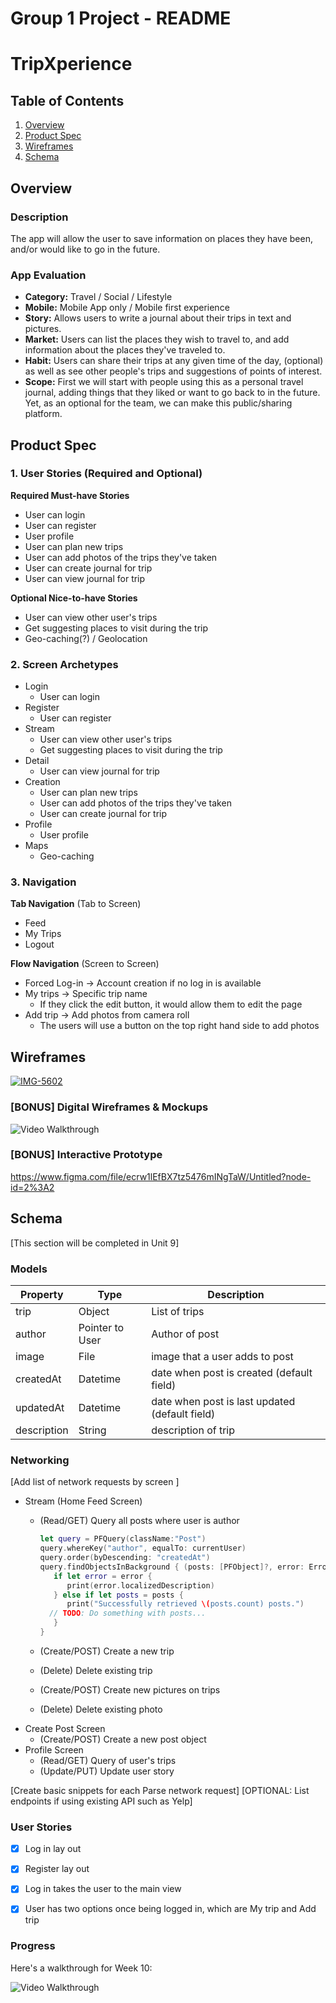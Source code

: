 Group 1 Project - README 
===

# TripXperience #
 
## Table of Contents
1. [Overview](#Overview)
1. [Product Spec](#Product-Spec)
1. [Wireframes](#Wireframes)
2. [Schema](#Schema)

## Overview
### Description
The app will allow the user to save information on places they have been, and/or would like to go in the future.

### App Evaluation

- **Category:** Travel / Social / Lifestyle
- **Mobile:** Mobile App only / Mobile first experience
- **Story:** Allows users to write a journal about their trips in text and pictures.
- **Market:** Users can list the places they wish to travel to, and add information about the places they've traveled to.
- **Habit:** Users can share their trips at any given time of the day, (optional) as well as see other people's trips and suggestions of points of interest.
- **Scope:** First we will start with people using this as a personal travel journal, adding things that they liked or want to go back to in the future. Yet, as an optional for the team, we can make this public/sharing platform.

## Product Spec

### 1. User Stories (Required and Optional)

**Required Must-have Stories**

* User can login
* User can register
* User profile
* User can plan new trips
* User can add photos of the trips they've taken
* User can create journal for trip
* User can view journal for trip

**Optional Nice-to-have Stories**

* User can view other user's trips
* Get suggesting places to visit during the trip
* Geo-caching(?) / Geolocation


### 2. Screen Archetypes

* Login
   * User can login
* Register 
    * User can register
* Stream
    * User can view other user's trips
    * Get suggesting places to visit during the trip
* Detail
    * User can view journal for trip
* Creation
    * User can plan new trips
    * User can add photos of the trips they've taken
    * User can create journal for trip
* Profile
    * User profile
* Maps
    * Geo-caching

### 3. Navigation

**Tab Navigation** (Tab to Screen)

* Feed
* My Trips
* Logout

**Flow Navigation** (Screen to Screen)


* Forced Log-in -> Account creation if no log in is available
* My trips -> Specific trip name
   * If they click the edit button, it would allow them to edit the page
* Add trip -> Add photos from camera roll
    * The users will use a button on the top right hand side to add photos

## Wireframes

<a href="https://ibb.co/b6q8rbH"><img src="https://i.ibb.co/VLrPvwH/IMG-5602.jpg" alt="IMG-5602" border="0"></a>

### [BONUS] Digital Wireframes & Mockups

<img src='https://media.giphy.com/media/ZczhtknUMcKV5Q0BOm/giphy.gif' title='Video Walkthrough' width='' alt='Video Walkthrough' />

### [BONUS] Interactive Prototype
https://www.figma.com/file/ecrw1lEfBX7tz5476mINgTaW/Untitled?node-id=2%3A2

## Schema 
[This section will be completed in Unit 9]
### Models

| Property   | Type     | Description |
| --------   | -------- | --------    |
| trip   | Object | List of trips    |
| author     | Pointer to User | Author of post |
| image   | File | image that a user adds to post    |
| createdAt   | Datetime | date when post is created (default field)|
| updatedAt   | Datetime | date when post is last updated (default field)|
| description   | String | description of trip    |


### Networking
[Add list of network requests by screen ]
* Stream (Home Feed Screen)
    * (Read/GET) Query all posts where user is author

       ```swift
       let query = PFQuery(className:"Post")
       query.whereKey("author", equalTo: currentUser)
       query.order(byDescending: "createdAt")
       query.findObjectsInBackground { (posts: [PFObject]?, error: Error?) in
          if let error = error { 
             print(error.localizedDescription)
          } else if let posts = posts {
             print("Successfully retrieved \(posts.count) posts.")
         // TODO: Do something with posts...
          }
       }
       ```
       
    * (Create/POST) Create a new trip
    * (Delete) Delete existing trip
    * (Create/POST) Create new pictures on trips
    * (Delete) Delete existing photo
* Create Post Screen
    * (Create/POST) Create a new post object
* Profile Screen
    * (Read/GET) Query of user's trips
    * (Update/PUT) Update user story

[Create basic snippets for each Parse network request]
[OPTIONAL: List endpoints if using existing API such as Yelp]

### User Stories
- [x] Log in lay out 
- [x] Register lay out
- [x] Log in takes the user to the main view
- [x] User has two options once being logged in, which are My trip and Add trip


### Progress

Here's a walkthrough for Week 10:

<img src='http://g.recordit.co/bhGuJAoae5.gif' title='Video Walkthrough (Week 10)' width='' alt='Video Walkthrough' />
